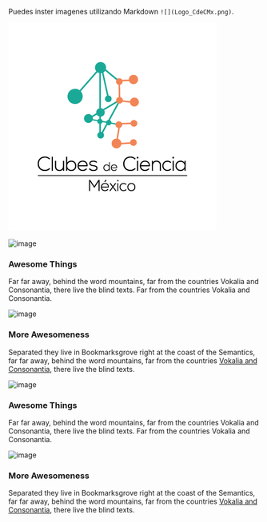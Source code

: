 
Puedes inster imagenes utilizando Markdown `![](Logo_CdeCMx.png)`.

![](Logo_CdeCMx.png)

<section class="fdb-block">
  <div class="container">
    <div class="row text-left">
      <div class="col-12 col-md-6">
        <img alt="image" class="fdb-icon" src="./imgs/icons/gift.svg">
        <h3><strong>Awesome Things</strong></h3>
        <p class="lead">Far far away, behind the word mountains, far from the countries Vokalia and Consonantia, there live the blind texts. Far from the countries Vokalia and Consonantia.</p>
      </div>
      <div class="col-12 col-md-6 pt-5 pt-md-0">
        <img alt="image" class="fdb-icon" src="./imgs/icons/cloud.svg">
        <h3><strong>More Awesomeness</strong></h3>
        <p class="lead">Separated they live in Bookmarksgrove right at the coast of the Semantics, far far away, behind the word mountains, far from the countries <a href="https://www.froala.com">Vokalia and Consonantia</a>, there live the blind texts. </p>
      </div>
    </div>
  </div>
</section>
<section class="fdb-block">
  <div class="container">
    <div class="row text-left">
      <div class="col-12 col-md-6">
        <img alt="image" class="fdb-icon" src="./imgs/icons/gift.svg">
        <h3><strong>Awesome Things</strong></h3>
        <p class="lead">Far far away, behind the word mountains, far from the countries Vokalia and Consonantia, there live the blind texts. Far from the countries Vokalia and Consonantia.</p>
      </div>
      <div class="col-12 col-md-6 pt-5 pt-md-0">
        <img alt="image" class="fdb-icon" src="./imgs/icons/cloud.svg">
        <h3><strong>More Awesomeness</strong></h3>
        <p class="lead">Separated they live in Bookmarksgrove right at the coast of the Semantics, far far away, behind the word mountains, far from the countries <a href="https://www.froala.com">Vokalia and Consonantia</a>, there live the blind texts. </p>
      </div>
    </div>
  </div>
</section>
